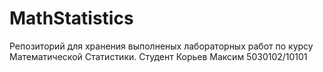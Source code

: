 # MathStatistics

Репозиторий для хранения выполненых лабораторных работ по курсу Математической Статистики.
Студент Корьев Максим 5030102/10101
